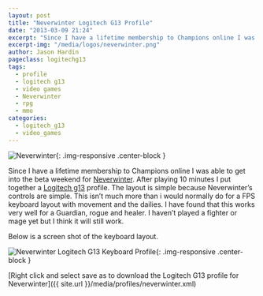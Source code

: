 ```yaml
---
layout: post
title: "Neverwinter Logitech G13 Profile"
date: "2013-03-09 21:24"
excerpt: "Since I have a lifetime membership to Champions online I was able to get into the beta weekend for Neverwinter. After playing 10 minutes I put together a Logitech g13 profile. The layout is simple because Neverwinter’s controls are simple."
excerpt-img: "/media/logos/neverwinter.png"
author: Jason Hardin
pageclass: logitechg13
tags:
  - profile
  - logitech g13
  - video games
  - Neverwinter
  - rpg
  - mmo
categories:
  - logitech_g13
  - video_games
---
```

![Neverwinter]({{site.url}}/media/logos/neverwinter.png){: .img-responsive  .center-block }

Since I have a lifetime membership to Champions online I was able to get into the beta weekend for [Neverwinter](http://nw.perfectworld.com/). After playing 10 minutes I put together a [Logitech g13](http://www.logitech.com/en-us/product/g13-advanced-gameboard) profile. The layout is simple because Neverwinter’s controls are simple. This isn’t much more than i would normally do for a FPS keyboard layout with movement and the dailies. I have found that this works very well for a Guardian, rogue and healer. I haven’t played a fighter or mage yet but I think it will still work.

Below is a screen shot of the keyboard layout.

![Neverwinter Logitech G13 Keyboard Profile]({{site.url}}/media/profiles/neverwinter_keyboard_layout.png){: .img-responsive  .center-block }

[Right click and select save as to download the Logitech G13 profile for Neverwinter]({{ site.url }}/media/profiles/neverwinter.xml)
